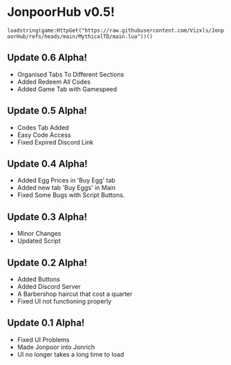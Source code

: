 # JonpoorHub v0.5!

````loadstring(game:HttpGet("https://raw.githubusercontent.com/Vizxls/JonpoorHub/refs/heads/main/MythicalTD/main.lua"))()````

## Update 0.6 Alpha!
- Organised Tabs To Different Sections
- Added Redeem All Codes
- Added Game Tab with Gamespeed

## Update 0.5 Alpha!
- Codes Tab Added
- Easy Code Access
- Fixed Expired Discord Link


## Update 0.4 Alpha!
- Added Egg Prices in 'Buy Egg' tab
- Added new tab 'Buy Eggs' in Main
- Fixed Some Bugs with Script Buttons.


## Update 0.3 Alpha!
- Minor Changes
- Updated Script


## Update 0.2 Alpha!
- Added Buttons
- Added Discord Server
- A Barbershop haircut that cost a quarter
- Fixed UI not functioning properly


## Update 0.1 Alpha!
- Fixed UI Problems
- Made Jonpoor into Jonrich
- UI no longer takes a long time to load

